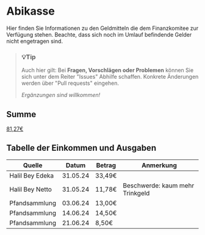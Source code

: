 # Abikasse

Hier finden Sie Informationen zu den Geldmitteln die dem Finanzkomitee zur Verfügung stehen. Beachte, dass sich noch im Umlauf befindende Gelder nicht engetragen sind.

> ### :bulb:Tip
> 
> Auch hier gilt: Bei **Fragen, Vorschlägen oder Problemen** können Sie sich unter dem Reiter "Issues" Abhilfe schaffen. Konkrete Änderungen werden über "Pull requests" eingehen.
>
> *Ergänzungen sind willkommen!*

## Summe

<ins>81,27€</ins>

## Tabelle der Einkommen und Ausgaben

| Quelle | Datum | Betrag | Anmerkung |
|---|---|---|---|
| Halil Bey Edeka | 31.05.24 | 33,49€ |  |
| Halil Bey Netto | 31.05.24 | 11,78€ | Beschwerde: kaum mehr Trinkgeld |
| Pfandsammlung | 03.06.24 | 13,00€ |  |
| Pfandsammlung | 14.06.24 | 14,50€ |  |
| Pfandsammlung | 21.06.24 | 8,50€ |  |

